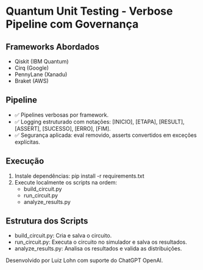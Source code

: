 # Quantum Unit Testing - Verbose Pipeline com Governança

## Frameworks Abordados
- Qiskit (IBM Quantum)
- Cirq (Google)
- PennyLane (Xanadu)
- Braket (AWS)

## Pipeline
- ✅ Pipelines verbosas por framework.
- ✅ Logging estruturado com notações: [INICIO], [ETAPA], [RESULT], [ASSERT], [SUCESSO], [ERRO], [FIM].
- ✅ Segurança aplicada: eval removido, asserts convertidos em exceções explícitas.

## Execução
1. Instale dependências:
   pip install -r requirements.txt
2. Execute localmente os scripts na ordem:
   - build_circuit.py
   - run_circuit.py
   - analyze_results.py

## Estrutura dos Scripts
- build_circuit.py: Cria e salva o circuito.
- run_circuit.py: Executa o circuito no simulador e salva os resultados.
- analyze_results.py: Analisa os resultados e valida as distribuições.

Desenvolvido por Luiz Lohn com suporte do ChatGPT OpenAI.